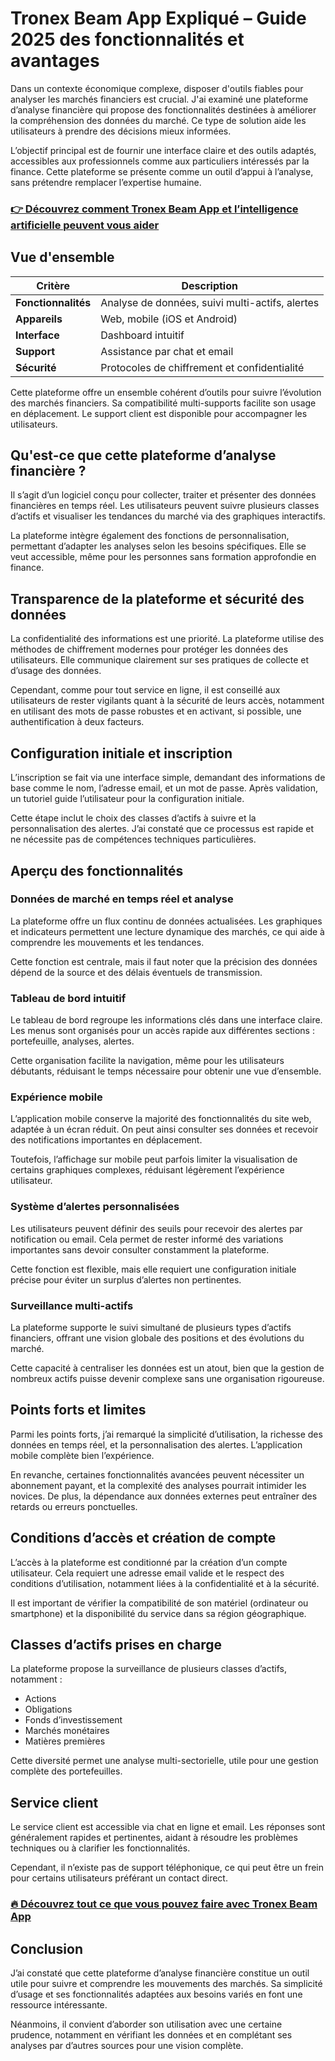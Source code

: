 # Tronex Beam App Expliqué – Guide 2025 des fonctionnalités et avantages
   
Dans un contexte économique complexe, disposer d'outils fiables pour analyser les marchés financiers est crucial. J'ai examiné une plateforme d’analyse financière qui propose des fonctionnalités destinées à améliorer la compréhension des données du marché. Ce type de solution aide les utilisateurs à prendre des décisions mieux informées.

L’objectif principal est de fournir une interface claire et des outils adaptés, accessibles aux professionnels comme aux particuliers intéressés par la finance. Cette plateforme se présente comme un outil d’appui à l’analyse, sans prétendre remplacer l’expertise humaine.

### [👉 Découvrez comment Tronex Beam App et l’intelligence artificielle peuvent vous aider](https://tinyurl.com/mpbx65v7)
## Vue d'ensemble  

| Critère               | Description                                      |
|-----------------------|------------------------------------------------|
| **Fonctionnalités**   | Analyse de données, suivi multi-actifs, alertes |
| **Appareils**         | Web, mobile (iOS et Android)                    |
| **Interface**         | Dashboard intuitif                              |
| **Support**           | Assistance par chat et email                     |
| **Sécurité**          | Protocoles de chiffrement et confidentialité    |

Cette plateforme offre un ensemble cohérent d’outils pour suivre l’évolution des marchés financiers. Sa compatibilité multi-supports facilite son usage en déplacement. Le support client est disponible pour accompagner les utilisateurs.

## Qu'est-ce que cette plateforme d’analyse financière ?  
Il s’agit d’un logiciel conçu pour collecter, traiter et présenter des données financières en temps réel. Les utilisateurs peuvent suivre plusieurs classes d’actifs et visualiser les tendances du marché via des graphiques interactifs.  

La plateforme intègre également des fonctions de personnalisation, permettant d’adapter les analyses selon les besoins spécifiques. Elle se veut accessible, même pour les personnes sans formation approfondie en finance.

## Transparence de la plateforme et sécurité des données  
La confidentialité des informations est une priorité. La plateforme utilise des méthodes de chiffrement modernes pour protéger les données des utilisateurs. Elle communique clairement sur ses pratiques de collecte et d’usage des données.  

Cependant, comme pour tout service en ligne, il est conseillé aux utilisateurs de rester vigilants quant à la sécurité de leurs accès, notamment en utilisant des mots de passe robustes et en activant, si possible, une authentification à deux facteurs.

## Configuration initiale et inscription  
L’inscription se fait via une interface simple, demandant des informations de base comme le nom, l’adresse email, et un mot de passe. Après validation, un tutoriel guide l’utilisateur pour la configuration initiale.  

Cette étape inclut le choix des classes d’actifs à suivre et la personnalisation des alertes. J’ai constaté que ce processus est rapide et ne nécessite pas de compétences techniques particulières.

## Aperçu des fonctionnalités  

### Données de marché en temps réel et analyse  
La plateforme offre un flux continu de données actualisées. Les graphiques et indicateurs permettent une lecture dynamique des marchés, ce qui aide à comprendre les mouvements et les tendances.  

Cette fonction est centrale, mais il faut noter que la précision des données dépend de la source et des délais éventuels de transmission.

### Tableau de bord intuitif  
Le tableau de bord regroupe les informations clés dans une interface claire. Les menus sont organisés pour un accès rapide aux différentes sections : portefeuille, analyses, alertes.  

Cette organisation facilite la navigation, même pour les utilisateurs débutants, réduisant le temps nécessaire pour obtenir une vue d’ensemble.

### Expérience mobile  
L’application mobile conserve la majorité des fonctionnalités du site web, adaptée à un écran réduit. On peut ainsi consulter ses données et recevoir des notifications importantes en déplacement.  

Toutefois, l’affichage sur mobile peut parfois limiter la visualisation de certains graphiques complexes, réduisant légèrement l’expérience utilisateur.

### Système d’alertes personnalisées  
Les utilisateurs peuvent définir des seuils pour recevoir des alertes par notification ou email. Cela permet de rester informé des variations importantes sans devoir consulter constamment la plateforme.  

Cette fonction est flexible, mais elle requiert une configuration initiale précise pour éviter un surplus d’alertes non pertinentes.

### Surveillance multi-actifs  
La plateforme supporte le suivi simultané de plusieurs types d’actifs financiers, offrant une vision globale des positions et des évolutions du marché.  

Cette capacité à centraliser les données est un atout, bien que la gestion de nombreux actifs puisse devenir complexe sans une organisation rigoureuse.

## Points forts et limites  
Parmi les points forts, j’ai remarqué la simplicité d’utilisation, la richesse des données en temps réel, et la personnalisation des alertes. L’application mobile complète bien l’expérience.  

En revanche, certaines fonctionnalités avancées peuvent nécessiter un abonnement payant, et la complexité des analyses pourrait intimider les novices. De plus, la dépendance aux données externes peut entraîner des retards ou erreurs ponctuelles.

## Conditions d’accès et création de compte  
L’accès à la plateforme est conditionné par la création d’un compte utilisateur. Cela requiert une adresse email valide et le respect des conditions d’utilisation, notamment liées à la confidentialité et à la sécurité.  

Il est important de vérifier la compatibilité de son matériel (ordinateur ou smartphone) et la disponibilité du service dans sa région géographique.

## Classes d’actifs prises en charge  
La plateforme propose la surveillance de plusieurs classes d’actifs, notamment :  
- Actions  
- Obligations  
- Fonds d’investissement  
- Marchés monétaires  
- Matières premières  

Cette diversité permet une analyse multi-sectorielle, utile pour une gestion complète des portefeuilles.

## Service client  
Le service client est accessible via chat en ligne et email. Les réponses sont généralement rapides et pertinentes, aidant à résoudre les problèmes techniques ou à clarifier les fonctionnalités.  

Cependant, il n’existe pas de support téléphonique, ce qui peut être un frein pour certains utilisateurs préférant un contact direct.

### [🔥 Découvrez tout ce que vous pouvez faire avec Tronex Beam App](https://tinyurl.com/mpbx65v7)
## Conclusion  
J’ai constaté que cette plateforme d’analyse financière constitue un outil utile pour suivre et comprendre les mouvements des marchés. Sa simplicité d’usage et ses fonctionnalités adaptées aux besoins variés en font une ressource intéressante.  

Néanmoins, il convient d’aborder son utilisation avec une certaine prudence, notamment en vérifiant les données et en complétant ses analyses par d’autres sources pour une vision complète.